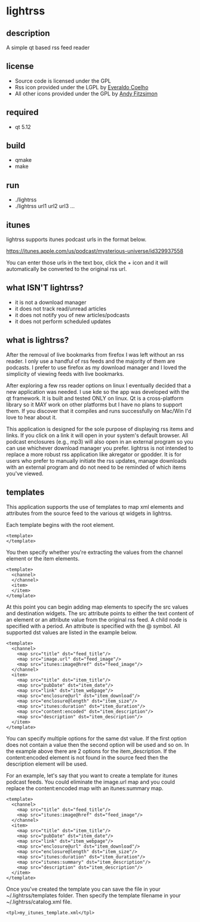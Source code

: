# lightrss

## description
A simple qt based rss feed reader

## license
* Source code is licensed under the GPL
* Rss icon provided under the LGPL by [Everaldo Coelho](http://www.everaldo.com/)
* All other icons provided under the GPL by [Andy Fitzsimon](http://www.fitzsimon.com.au/)

## required
* qt 5.12

## build
* qmake
* make

## run
* ./lightrss
* ./lightrss url1 url2 url3 ...

## itunes
lightrss supports itunes podcast urls in the format below.

https://itunes.apple.com/us/podcast/mysterious-universe/id329937558

You can enter those urls in the text box, click the + icon and
it will automatically be converted to the original rss url.

## what ISN'T lightrss?
* it is not a download manager
* it does not track read/unread articles
* it does not notify you of new articles/podcasts
* it does not perform scheduled updates

## what is lightrss?
After the removal of live bookmarks from firefox I was left without
an rss reader. I only use a handful of rss feeds and the majority
of them are podcasts. I prefer to use firefox as my download manager
and I loved the simplicity of viewing feeds with live bookmarks.

After exploring a few rss reader options on linux I eventually
decided that a new application was needed. I use kde so the app was
developed with the qt framework. It is built and tested ONLY on
linux. Qt is a cross-platform library so it MAY work on other
platforms but I have no plans to support them. If you discover that
it compiles and runs successfully on Mac/Win I'd love to hear about
it.

This application is designed for the sole purpose of displaying rss
items and links. If you click on a link it will open in your system's
default browser. All podcast enclosures (e.g., mp3) will also open
in an external program so you can use whichever download manager you
prefer. lightrss is not intended to replace a more robust rss application
like akregator or gpodder. It is for users who prefer to manually initiate
the rss updates, manage downloads with an external program and do not need
to be reminded of which items you've viewed.

## templates
This application supports the use of templates to map xml elements and
attributes from the source feed to the various qt widgets in lightrss.

Each template begins with the root element.

    <template>
    </template>

You then specify whether you're extracting the values from the
channel element or the item elements.

    <template>
      <channel>
      </channel>
      <item>
      </item>
    </template>

At this point you can begin adding map elements to specify the src
values and destination widgets. The src attribute points to either
the text content of an element or an attribute value from the original
rss feed. A child node is specified with a period. An attribute is
specified with the @ symbol. All supported dst values are listed in
the example below.

    <template>
      <channel>
        <map src="title" dst="feed_title"/>
        <map src="image.url" dst="feed_image"/>
        <map src="itunes:image@href" dst="feed_image"/>
      </channel>
      <item>
        <map src="title" dst="item_title"/>
        <map src="pubDate" dst="item_date"/>
        <map src="link" dst="item_webpage"/>
        <map src="enclosure@url" dst="item_download"/>
        <map src="enclosure@length" dst="item_size"/>
        <map src="itunes:duration" dst="item_duration"/>
        <map src="content:encoded" dst="item_description"/>
        <map src="description" dst="item_description"/>
      </item>
    </template>

You can specify multiple options for the same dst value. If the first
option does not contain a value then the second option will be used and
so on. In the example above there are 2 options for the item_description.
If the content:encoded element is not found in the source feed then the
description element will be used.

For an example, let's say that you want to create a template for itunes
podcast feeds. You could eliminate the image.url map and you could replace
the content:encoded map with an itunes:summary map.

    <template>
      <channel>
        <map src="title" dst="feed_title"/>
        <map src="itunes:image@href" dst="feed_image"/>
      </channel>
      <item>
        <map src="title" dst="item_title"/>
        <map src="pubDate" dst="item_date"/>
        <map src="link" dst="item_webpage"/>
        <map src="enclosure@url" dst="item_download"/>
        <map src="enclosure@length" dst="item_size"/>
        <map src="itunes:duration" dst="item_duration"/>
        <map src="itunes:summary" dst="item_description"/>
        <map src="description" dst="item_description"/>
      </item>
    </template>

Once you've created the template you can save the file in your ~/.lightrss/templates
folder. Then specify the template filename in your ~/.lightrss/catalog.xml file.

    <tpl>my_itunes_template.xml</tpl>
